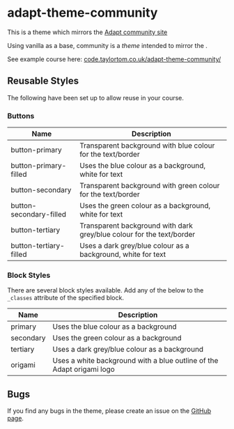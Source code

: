 # adapt-theme-community

This is a theme which mirrors the [Adapt community site](http://www.adaptlearning.org/)

Using vanilla as a base, community is a *theme* intended to mirror the .

See example course here: [code.taylortom.co.uk/adapt-theme-community/](http://code.taylortom.co.uk/examples/adapt-theme-community/)

## Reusable Styles

The following have been set up to allow reuse in your course.

### Buttons

| Name| Description|
| --- | --- |
| button-primary | Transparent background with blue colour for the text/border |
| button-primary-filled | Uses the blue colour as a background, white for text |
| button-secondary | Transparent background with green colour for the text/border |
| button-secondary-filled | Uses the green colour as a background, white for text |
| button-tertiary | Transparent background with dark grey/blue colour for the text/border |
| button-tertiary-filled | Uses a dark grey/blue colour as a background, white for text |

### Block Styles

There are several block styles available. Add any of the below to the `_classes` attribute of the specified block.

| Name| Description|
| --- | --- |
| primary | Uses the blue colour as a background |
| secondary | Uses the green colour as a background |
| tertiary | Uses a dark grey/blue colour as a background |
| origami | Uses a white background with a blue outline of the Adapt origami logo |

## Bugs

If you find any bugs in the theme, please create an issue on the [GitHub page](https://github.com/taylortom/adapt-theme-community/issues).